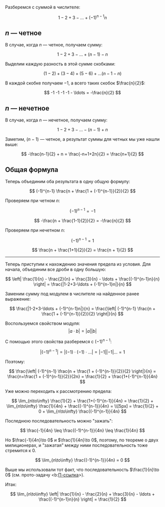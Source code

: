 Разберемся с суммой в числителе:

$$ 1 - 2 + 3 - \ldots + (-1)^{n-1}n $$

## $n$ — четное

В случае, когда $n$ — четное, получаем сумму:

$$ 1 - 2 + 3 - \ldots + (n-1) - n $$

Выделим каждую разность в этой сумме скобками:

$$ (1-2) + (3-4) + (5-6) + \ldots (n-1-n) $$

В каждой скобке получаем $-1$, а всего таких скобок $\frac{n}{2}$:

$$ -1 -1 -1 -1 - \ldots = -\frac{n}{2} $$

## $n$ — нечетное

В случае, когда $n$ — нечетное, получаем сумму:

$$ 1 - 2 + 3 - \ldots - (n-1) + n $$

Заметим, $(n-1)$ — четное, а результат суммы для четных мы уже нашли выше:

$$ -\frac{n-1}{2} + n = \frac{-n+1+2n}{2} = \frac{n+1}{2} $$

## Общая формула

Теперь объединим оба результата в одну общую формулу:

$$ (-1)^{n-1} \frac{n + \frac{1 + (-1)^{n-1}}{2}}{2} $$

Проверяем при четном $n$:

$$ (-1)^{n-1} = -1 $$

$$ -\frac{n + \frac{1-1}{2}}{2} = -\frac{n}{2} $$

Проверяем при нечетном $n$:

$$ (-1)^{n-1} = 1 $$

$$ \frac{n + \frac{1+1}{2}}{2} = \frac{n + 1}{2} $$

---

Теперь приступим к нахождению значения предела из условия.
Для начала, объединим все дроби в одну большую:

$$ \left| \frac{1}{n} - \frac{2}{n} + \frac{3}{n} - \ldots + \frac{(-1)^{n-1}n}{n} \right| = \frac{|1-2+3-\ldots + (-1)^{n-1}n|}{n} $$

Заменим сумму под модулем в числителе на найденное ранее выражение:

$$ \frac{|1-2+3-\ldots + (-1)^{n-1}n|}{n} = \frac{\left| (-1)^{n-1} \frac{n + \frac{1 + (-1)^{n-1}}{2}}{2} \right|}{n} $$

Воспользуемся свойством модуля:
$$|a\cdot b| = |a||b|$$

С помощью этого свойства разберемся с $(-1)^{n-1}$:

$$ |(-1)^{n-1}| = |(-1)\cdot(-1)\cdot\ldots| = |-1||-1|\ldots = 1 $$

Поэтому:

$$ \frac{\left| (-1)^{n-1} \frac{n + \frac{1 + (-1)^{n-1}}{2}}{2} \right|}{n} = \frac{n+\frac{1 + (-1)^{n-1}}{2}}{2n} = \frac{1}{2} + \frac{1+(-1)^{n-1}}{4n} $$

Уже можно переходить к рассмотрению предела:

$$
    \lim_{n\to\infty} \frac{1}{2} + \frac{1+(-1)^{n-1}}{4n} = \frac{1}{2} + \lim_{n\to\infty} \frac{1}{4n} + \frac{(-1)^{n-1}}{4n} = \\[5px]
    = \frac{1}{2} + 0 + \lim_{n\to\infty} \frac{(-1)^{n-1}}{4n}
$$

Последнюю последовательность можно "зажать":

$$ \frac{-1}{4n} \leq \frac{(-1)^{n-1}}{4n} \leq \frac{1}{4n} $$

Но $\frac{-1}{4n}\to 0$ и $\frac{1}{4n}\to 0$, поэтому, по теореме о двух милиционерах, и "зажатая" между ними последовательность тоже стремится к $0$.

$$ \lim_{n\to\infty} \frac{(-1)^{n-1}}{4n} = 0 $$

Выше мы использовали тот факт, что последовательность $\frac{1}{n}\to 0$ (см. прото-задачу <b:[П-ссылка](advanced/proto/sequence-lim/elementary)>).

Итак:

$$ \lim_{n\to\infty} \left| \frac{1}{n} - \frac{2}{n} + \frac{3}{n} - \ldots + \frac{(-1)^{n-1}n}{n} \right| = \frac{1}{2} $$